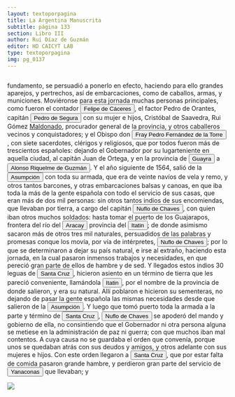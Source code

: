 ```yaml
---
layout: textoporpagina
title: La Argentina Manuscrita
subtitle: página 133
section: Libro III
author: Rui Díaz de Guzmán
editor: HD CAICYT LAB
type: textoporpagina
img: pg_0137
---
```


<div class="row">
    <div class="column">
<p>fundamento, se persuadió a ponerlo en efecto, haciendo para ello grandes aparejos, y pertrechos, así de embarcaciones, como de caballos, armas, y municiones. Moviéronse para esta jornada muchas personas principales, como fueron el contador <button class="balloon" data-balloon-pos="up" data-balloon-length="large" data-balloon="Felipe de Cáceres (n. Madrid, ca. 1538) fueun conquistador, explorador y colonizador español.Se desempeñó como gobernador interino del Ríode la Plata y del Paraguay, con sede en Asunción,entre el 11 de diciembre de 1568 hasta el 14 dejulio de 1572.">Felipe de Cáceres</button>, el factor Pedro de Orantes, capitán <button class="balloon" data-balloon-pos="up" data-balloon-length="large" data-balloon="El capitán Pedro de Segura Zabala, hidalgo de Guipuzcoa, había sido soldado imperial en Italia y más tarde viajó al Paraguay con Ñuflo de Chaves en 1549. Tuvo un rol destacado en Asunción y se casó con Ginebra Martínez de Irala, hija mestiza del gobernador Martínez de Irala. Falleció en 1601 en Tomina, alto Perú.">Pedro de Segura</button> con su mujer e hijos, Cristóbal de Saavedra, Rui Gómez <a href="https://recogito.pelagios.org/document/wzqxhk0h3vpikm/part/1/edit#dd8843b7-c129-4d62-bd2a-3df8deaa5bdd" target="_blank">Maldonado</a>, procurador general de la provincia, y otros caballeros vecinos y conquistadores; y el Obispo don <button class="balloon" data-balloon-pos="up" data-balloon-length="large" data-balloon="Fray Pedro Fernández de la Torre, franciscano nacido en Baeza, España.,  hizo su solemne entrada en Asunción oficiar como primer Obispo del Paraguay, en la víspera del Domingo de Ramos del año 1555. Llega con la armada de Martín de Orue, portador del Nombramiento real de Martínez de Irala como Gobernador de aquella Provincia.">Fray Pedro Fernández de la Torre</button>, con siete sacerdotes, clérigos y religiosos, que por todos fueron más de trescientos españoles: dejando el Gobernador por su lugarteniente en aquella ciudad, al capitán Juan de Ortega, y en la provincia de <a href="https://recogito.pelagios.org/document/wzqxhk0h3vpikm/part/1/edit#dc85e16c-6c0d-4f02-becf-ffc9c8ae138f" target="_blank"><button class="balloon" data-balloon-pos="up" data-balloon-length="large" data-balloon="Es una amplia región comprendida dentro de la Gobernación del Río de la Plata y el océano Atlántico, en el actual territorio brasileño. Fue colonizada desde Asunción del Paraguay, pero las constantes incursiones de los bandeirantes portugueses frenaron su expansión.">Guayra</button></a> a <button class="balloon" data-balloon-pos="up" data-balloon-length="large" data-balloon="Alonso Riquelme de Guzmán y Ponce de León, padre de Ruy Díaz de Guzmán, nacido en  Jerez de la Frontera, Cádiz, España, enn 1518, y fallecido en Asunción, Paraguay, en 1577. Era sobrino de Álvar Núñez Cabeza de Vaca y en 1552 contrajo matrimonio con Úrsula de Irala, hija mestiza de Domingo Martínez de Irala.">Alonso Riquelme de Guzmán</button>. Y el año siguiente de 1564, salió de la <a href="https://recogito.pelagios.org/document/wzqxhk0h3vpikm/part/1/edit#7c237e9a-cd35-4cc3-8539-42f131305ab6" target="_blank"><button class="balloon" data-balloon-pos="up" data-balloon-length="large" data-balloon="Asunción del Paraguay.">Asumpción</button></a> con toda su armada, que era de veinte navíos de vela y remo, y otros tantos barcones, y otras embarcaciones balsas y canoas, en que iba toda la más de la gente española con todo el servicio de sus casas, que eran más de dos mil personas: sin otros tantos indios de sus encomiendas, que llevaban por tierra, a cargo del capitán <button class="balloon" data-balloon-pos="up" data-balloon-length="large" data-balloon="Ñuflo de Chaves nació en Santa Cruz de la Sierra, de Extremadura, en 1518. Llegó a territorio americano con el segundo adelantado del Río de la Plata, Don Alvar Núñez Cabeza de Vaca. Cuando la flota llega al puerto de Santa Catalina en el año 1541, ya ostentaba el grado de Capitán. Cuando el gobernador Martínez de Irala le encomienda fundar al norte de Asunción, Chaves se convierte así en General. El 26 de febrero de 1561 fundó Santa Cruz de la Sierra a orillas del arroyo Sutó. Después de fundada Santa Cruz de la Sierra, Ñuflo de Chaves se dirige a Asunción, en 1564,  para recoger a su familia. En 1550 se había casado con Doña Elvira Manrique, hija de don Francisco de Mendoza, gobernador del Río de la Plata, con quien tuvo cinco hijos: Francisco y Alvaro, ambos militares; María, Catalina y Elvira; las dos menores monjas y la mayor se casó en 1574 con un soldado de apellido Ossorio. El nieto de Ñuflo, Cap. Francisco Ossorio de Chaves, estuvo como Alcalde durante la traslación de  la ciudad, hasta su asiento definitivo a orillas del Piraí (1621).">Nuflo de Chaves</button>, con quien iban otros muchos soldados: hasta tomar el puerto de los Guajarapos, frontera del río del <a href="https://recogito.pelagios.org/document/wzqxhk0h3vpikm/part/1/edit#f60282ba-46c0-4c33-a181-c48df3c5f56d" target="_blank"><button class="balloon" data-balloon-pos="up" data-balloon-length="large" data-balloon="El Acaray (del guaraní; Akaray), es un río del este de Paraguay, que nace en la cordillera de Caaguazú y recibe a su vez las aguas del Itakyry e Yguazú. Discurre por los departamentos de Caaguazú y Alto Paraná, hasta su desembocadura en el río Paraná.">Aracay</button></a> provincia del <a href="https://recogito.pelagios.org/document/wzqxhk0h3vpikm/part/1/edit#a85b3645-1240-4d97-881d-7edf533eaf9c" target="_blank"><button class="balloon" data-balloon-pos="up" data-balloon-length="large" data-balloon="Itatín (Itatim en idioma portugués) o Itatí fue una región histórico geográfica del Imperio español coincidente, luego de las sangrientas invasiones lusobrasileñas con la parte sur del actual estado de Mato Grosso del Sur, que formó parte del Imperio español como un territorio perteneciente a la gobernación del Río de la Plata y del Paraguay hasta su división en 1617, fecha a partir de la cual quedó incluida en la gobernación del Paraguay, llamada inicialmente Gobernación del Guayrá. Los límites de la región de Itatín eran: al este la sierra de Amambay, al oeste el río Paraguay, al sur el río Apa y al norte el río Tacuarí. Ya desde el s.XVIII gran parte del Itatín quedó en poder de Brasil (entonces el Brasil portugués) y tras la Guerra de la Triple Alianza toda la región pasó a estar bajo el dominio brasileño.">Itatin</button></a>; de donde asimismo sacaron más de otros tres mil naturales, persuadidos de las palabras y promesas conque los movía, por vía de intérpretes, <button class="balloon" data-balloon-pos="up" data-balloon-length="large" data-balloon="Ñuflo de Chaves nació en Santa Cruz de la Sierra, de Extremadura, en 1518. Llegó a territorio americano con el segundo adelantado del Río de la Plata, Don Alvar Núñez Cabeza de Vaca. Cuando la flota llega al puerto de Santa Catalina en el año 1541, ya ostentaba el grado de Capitán. Cuando el gobernador Martínez de Irala le encomienda fundar al norte de Asunción, Chaves se convierte así en General. El 26 de febrero de 1561 fundó Santa Cruz de la Sierra a orillas del arroyo Sutó. Después de fundada Santa Cruz de la Sierra, Ñuflo de Chaves se dirige a Asunción, en 1564,  para recoger a su familia. En 1550 se había casado con Doña Elvira Manrique, hija de don Francisco de Mendoza, gobernador del Río de la Plata, con quien tuvo cinco hijos: Francisco y Alvaro, ambos militares; María, Catalina y Elvira; las dos menores monjas y la mayor se casó en 1574 con un soldado de apellido Ossorio. El nieto de Ñuflo, Cap. Francisco Ossorio de Chaves, estuvo como Alcalde durante la traslación de  la ciudad, hasta su asiento definitivo a orillas del Piraí (1621).">Nuflo de Chaves</button>; por lo que se determinaron a dejar su país natural, e irse al extraño, haciendo esta jornada, en la cual pasaron inmensos trabajos y necesidades, en que pereció gran parte de ellos de hambre y de sed. Y llegados estos indios 30 leguas de <a href="https://recogito.pelagios.org/document/wzqxhk0h3vpikm/part/1/edit#809b7006-1449-4b72-9e1a-52017146bd97" target="_blank"><button class="balloon" data-balloon-pos="up" data-balloon-length="large" data-balloon="Este asentamiento fue efectivamente fundado por un conquistador de Asunción, Nuflo de Chávez en 1561. La ciudad sufrió varios traslados en el curso de su historia hasta establecerse dónde se encuentra hoy en día. El primer sitio de la fundación fue en la serranía de Chiquitos, a orilla del río Sutó.">Santa Cruz</button></a>, hicieron asiento en un término de tierra que les pareció conveniente, llamándola <a href="https://recogito.pelagios.org/document/wzqxhk0h3vpikm/part/1/edit#89dec020-0a80-4b4c-86e9-69ffc1d7a3e2" target="_blank"><button class="balloon" data-balloon-pos="up" data-balloon-length="large" data-balloon="Itatín (Itatim en idioma portugués) o Itatí fue una región histórico geográfica del Imperio español coincidente, luego de las sangrientas invasiones lusobrasileñas con la parte sur del actual estado de Mato Grosso del Sur, que formó parte del Imperio español como un territorio perteneciente a la gobernación del Río de la Plata y del Paraguay hasta su división en 1617, fecha a partir de la cual quedó incluida en la gobernación del Paraguay, llamada inicialmente Gobernación del Guayrá. Los límites de la región de Itatín eran: al este la sierra de Amambay, al oeste el río Paraguay, al sur el río Apa y al norte el río Tacuarí. Ya desde el s. XVIII gran parte del Itatín quedó en poder de Brasil (entonces el Brasil portugués) y tras la Guerra de la Triple Alianza toda la región pasó a estar bajo el dominio brasileño.">Itatin</button></a>, por el nombre de la provincia de donde salieron, y era su natural. Allí poblaron e hicieron su sementeras, no dejando de pasar la gente española las mismas necesidades desde que salieron de la <a href="https://recogito.pelagios.org/document/wzqxhk0h3vpikm/part/1/edit#981acfdd-bcf4-4d06-8989-c9ad2785a974" target="_blank"><button class="balloon" data-balloon-pos="up" data-balloon-length="large" data-balloon="Asunción del Paraguay.">Asumpción</button></a>. Y luego que tomó puerto toda la armada a la parte y término de <a href="https://recogito.pelagios.org/document/wzqxhk0h3vpikm/part/1/edit#437df3e2-7c7a-4f0b-9b35-0f0d27d2d9a1" target="_blank"><button class="balloon" data-balloon-pos="up" data-balloon-length="large" data-balloon="Este asentamiento fue efectivamente fundado por un conquistador de Asunción, Nuflo de Chávez en 1561. La ciudad sufrió varios traslados en el curso de su historia hasta establecerse dónde se encuentra hoy en día. El primer sitio de la fundación fue en la serranía de Chiquitos, a orilla del río Sutó.">Santa Cruz</button></a>, <button class="balloon" data-balloon-pos="up" data-balloon-length="large" data-balloon="Ñuflo de Chaves nació en Santa Cruz de la Sierra, de Extremadura, en 1518. Llegó a territorio americano con el segundo adelantado del Río de la Plata, Don Alvar Núñez Cabeza de Vaca. Cuando la flota llega al puerto de Santa Catalina en el año 1541, ya ostentaba el grado de Capitán. Cuando el gobernador Martínez de Irala le encomienda fundar al norte de Asunción, Chaves se convierte así en General. El 26 de febrero de 1561 fundó Santa Cruz de la Sierra a orillas del arroyo Sutó. Después de fundada Santa Cruz de la Sierra, Ñuflo de Chaves se dirige a Asunción, en 1564,  para recoger a su familia. En 1550 se había casado con Doña Elvira Manrique, hija de don Francisco de Mendoza, gobernador del Río de la Plata, con quien tuvo cinco hijos: Francisco y Alvaro, ambos militares; María, Catalina y Elvira; las dos menores monjas y la mayor se casó en 1574 con un soldado de apellido Ossorio. El nieto de Ñuflo, Cap. Francisco Ossorio de Chaves, estuvo como Alcalde durante la traslación de  la ciudad, hasta su asiento definitivo a orillas del Piraí (1621).">Nuflo de Chaves</button> se apoderó del mando y gobierno de ella, no consintiendo que el Gobernador ni otra persona alguna se metiese en la administración de paz ni guerra; con que muchos iban mal contentos. A cuya causa no se guardaba el orden que convenía, porque unos se quedaban atrás con sus deudos y amigos, y otros adelante con sus mujeres e hijos. Con este orden llegaron a <a href="https://recogito.pelagios.org/document/wzqxhk0h3vpikm/part/1/edit#f69ad28f-1541-448d-ac89-7f17b78a043c" target="_blank"><button class="balloon" data-balloon-pos="up" data-balloon-length="large" data-balloon="Este asentamiento fue efectivamente fundado por un conquistador de Asunción, Nuflo de Chávez en 1561. La ciudad sufrió varios traslados en el curso de su historia hasta establecerse dónde se encuentra hoy en día. El primer sitio de la fundación fue en la serranía de Chiquitos, a orilla del río Sutó.">Santa Cruz</button></a>, que por estar falta de comida pasaron grande hambre, y perdieron gran parte del servicio de <button class="balloon" data-balloon-pos="up" data-balloon-length="large" data-balloon="Yanacona (probablemente del quechua &quot;yanakuna&quot;. Los europeos le dieron el uso para referirse a los &quot;negros&quot; por la condición servil que presentaban al igual que los yana​) fue un término empleado como equivalente a &quot;auxiliar&quot; o &quot;ayudante&quot;, y especialmente usado para denominar a los porteadores de los ejércitos del Tahuantinsuyo o &quot;Imperio Inca&quot;. Los españoles, durante la conquista del Perú, comenzaron a usar la denominación para referirse a los pueblos indígenas que tenían de servidumbre, ya fuera en sus encomiendas o en integrados a las formaciones militares como &quot;indios auxiliares&quot;. La palabra fue también usada durante la conquista de otras áreas de Sudamérica. La utilización despectiva del vocablo es de origen mapuche, quienes denominaban Yanaconas en su acepción de &quot;servil&quot; y &quot;cobarde&quot; a los Incas y otros indígenas de etnias quechuas que servían como soldada del conquistador español.">Yanaconas</button> que llevaban; y </p></div>

<div class="column">
<a href="{{site.baseurl}}/assets/img/argentina_manuscrita/{{page.img}}.jpg"><img src="{{site.baseurl}}/assets/img/argentina_manuscrita/{{page.img}}.jpg"></a>
    </div>
</div>